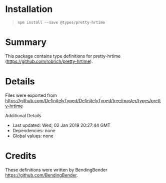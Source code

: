 # Installation
> `npm install --save @types/pretty-hrtime`

# Summary
This package contains type definitions for pretty-hrtime (https://github.com/robrich/pretty-hrtime).

# Details
Files were exported from https://github.com/DefinitelyTyped/DefinitelyTyped/tree/master/types/pretty-hrtime

Additional Details
 * Last updated: Wed, 02 Jan 2019 20:27:44 GMT
 * Dependencies: none
 * Global values: none

# Credits
These definitions were written by BendingBender <https://github.com/BendingBender>.
